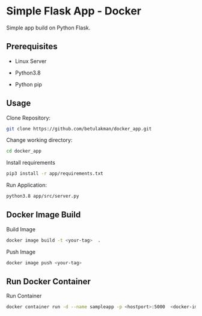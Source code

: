 

 # Simple Flask App - Docker 

 Simple app build on Python Flask. 


## Prerequisites 

* Linux Server 

* Python3.8

* Python pip


## Usage

Clone Repository:

```bash 
git clone https://github.com/betulakman/docker_app.git
```

Change working directory:
``` bash
cd docker_app
```

Install requirements

```bash
pip3 install -r app/requirements.txt
```

Run Application:

```bash
python3.8 app/src/server.py
```


## Docker Image Build

Build Image
```bash
docker image build -t <your-tag>  . 
```

Push Image 
```bash 
docker image push <your-tag>
```

## Run Docker Container

Run Container
```bash
docker container run -d --name sampleapp -p <hostport>:5000  <docker-image>
```

